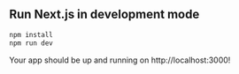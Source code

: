 ## Run Next.js in development mode

```bash
npm install
npm run dev
```

Your app should be up and running on http://localhost:3000!


